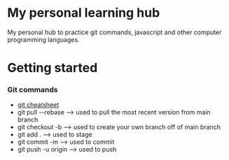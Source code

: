 # My personal learning hub

My personal hub to practice git commands, javascript and other computer programming languages.

# Getting started

### Git commands

* [git cheatsheet](https://training.github.com/downloads/github-git-cheat-sheet/)
* git pull --rebase --> used to pull the most recent version from main branch
* git checkout -b <name-of-your-branch> --> used to create your own branch off of main branch
* git add . --> used to stage
* git commit -m <Commit-message-that-follows-Feather-conventional-commit-format> --> used to commit
* git push -u origin <name-of-your-branch> --> used to push 
